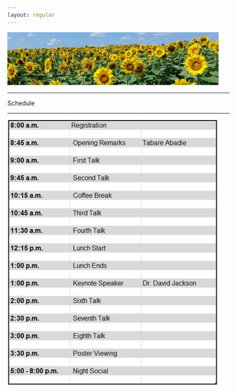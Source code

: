 ```yaml
---
layout: regular
---
```


<img src="/img/sunflower2.png" style="max-width:95%"/> 

<hr style="clear: both;" />

Schedule
<hr style="clear: both;" />
<img src="/img/schedule2017.JPG" style="max-width:95%"/>
